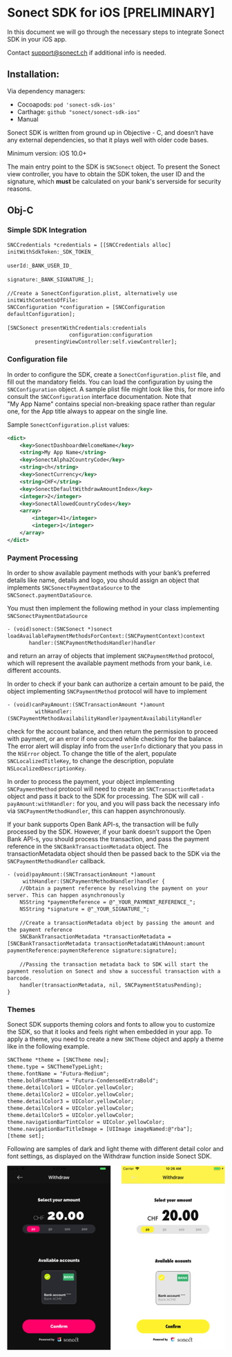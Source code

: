 # Sonect SDK for iOS [PRELIMINARY]

In this document we will go through the necessary steps to integrate
Sonect SDK in your iOS app. 

Contact support@sonect.ch if additional info is needed.

## Installation: 

Via dependency managers:
- Cocoapods: `pod 'sonect-sdk-ios'`
- Carthage: `github "sonect/sonect-sdk-ios"`
- Manual

Sonect SDK is written from ground up in Objective - C, and doesn’t have any external dependencies, so that it plays well with older code bases. 

Minimum version: iOS 10.0+ 

The main entry point to the SDK is `SNCSonect` object. To present the Sonect view controller, you have to obtain the SDK token, the user ID and the signature, which **must** be calculated on your bank's serverside for security reasons.  

## Obj-C

### Simple SDK Integration 
```objc
SNCCredentials *credentials = [[SNCCredentials alloc] initWithSdkToken:_SDK_TOKEN_
                                                                userId:_BANK_USER_ID_
                                                             signature:_BANK_SIGNATURE_];

//Create a SonectConfiguration.plist, alternatively use initWithContentsOfFile:
SNCConfiguration *configuration = [SNCConfiguration defaultConfiguration];

[SNCSonect presentWithCredentials:credentials
                    configuration:configuration
         presentingViewController:self.viewController];
```

### Configuration file

In order to configure the SDK, create a `SonectConfiguration.plist` file, and fill out the mandatory fields. You can load the configuration by using the `SNCConfiguration` object. A sample plist file might look like this, for more info consult the `SNCConfiguration` interface documentation. 
Note that "My App Name" contains special non-breaking space rather than regular one, for the App title always to appear on the single line.

Sample `SonectConfiguration.plist` values: 
```xml
<dict>
	<key>SonectDashboardWelcomeName</key>
	<string>My App Name</string>
	<key>SonectAlpha2CountryCode</key>
	<string>ch</string>
	<key>SonectCurrency</key>
	<string>CHF</string>
	<key>SonectDefaultWithdrawAmountIndex</key>
	<integer>2</integer>
	<key>SonectAllowedCountryCodes</key>
	<array>
		<integer>41</integer>
		<integer>1</integer>
	</array>
</dict>
```

### Payment Processing

In order to show available payment methods with your bank’s preferred details like name, details and logo, you should assign an object that implements `SNCSonectPaymentDataSource` to the `SNCSonect.paymentDataSource`. 

You must then implement the following method in your class implementing `SNCSonectPaymentDataSource`
```objc
- (void)sonect:(SNCSonect *)sonect loadAvailablePaymentMethodsForContext:(SNCPaymentContext)context 
       handler:(SNCPaymentMethodsHandler)handler
```

and return an array of objects that implement `SNCPaymentMethod` protocol, which will represent the available payment methods from your bank, i.e. different accounts. 

In order to check if your bank can authorize a certain amount to be paid, the object implementing `SNCPaymentMethod` protocol will have to implement 

```objc
- (void)canPayAmount:(SNCTransactionAmount *)amount 
         withHandler:(SNCPaymentMethodAvailabilityHandler)paymentAvailabilityHandler
``` 

check for the account balance, and then return the permission to proceed with payment, or an error if one occured while checking for the balance. The error alert will display info from the `userInfo` dictionary that you pass in the `NSError` object. To change the title of the alert, populate `SNCLocalizedTitleKey`, to change the description, populate `NSLocalizedDescriptionKey`. 

In order to process the payment, your object implementing `SNCPaymentMethod` protocol will need to create an `SNCTransactionMetadata` object and pass it back to the SDK for processing. The SDK will call `-payAmount:withHandler:` for you, and you will pass back the necessary info via `SNCPaymentMethodHandler`, this can happen asynchronously. 

If your bank supports Open Bank API-s, the transaction will be fully processed by the SDK. However, if your bank doesn’t support the Open Bank API-s, you should process the transaction, and pass the payment reference in the `SNCBankTransactionMetadata` object. The transactionMetadata object should then be passed back to the SDK via the `SNCPaymentMethodHandler` callback.

```objc
- (void)payAmount:(SNCTransactionAmount *)amount 
     withHandler:(SNCPaymentMethodHandler)handler {
    //Obtain a payment reference by resolving the payment on your server. This can happen asynchronously
    NSString *paymentReference = @"_YOUR_PAYMENT_REFERENCE_";
    NSString *signature = @"_YOUR_SIGNATURE_";

    //Create a transactionMetadata object by passing the amount and the payment reference
    SNCBankTransactionMetadata *transactionMetadata = [SNCBankTransactionMetadata transactionMetadataWithAmount:amount paymentReference:paymentReference signature:signature];

    //Passing the transaction metadata back to SDK will start the payment resolution on Sonect and show a successful transaction with a barcode. 
    handler(transactionMetadata, nil, SNCPaymentStatusPending); 
}
```

### Themes

Sonect SDK supports theming colors and fonts to allow you to customize the SDK, so that it looks and feels right when embedded in your app. To apply a theme, you need to create a new `SNCTheme` object and apply a theme like in the following example. 

```objc
SNCTheme *theme = [SNCTheme new];
theme.type = SNCThemeTypeLight;
theme.fontName = "Futura-Medium";
theme.boldFontName = "Futura-CondensedExtraBold";
theme.detailColor1 = UIColor.yellowColor;
theme.detailColor2 = UIColor.yellowColor;
theme.detailColor3 = UIColor.yellowColor;
theme.detailColor4 = UIColor.yellowColor;
theme.detailColor5 = UIColor.yellowColor;
theme.navigationBarTintColor = UIColor.yellowColor;
theme.navigationBarTitleImage = [UIImage imageNamed:@"rba"];
[theme set];
```

Following are samples of dark and light theme with different detail color and font settings, as displayed on the Withdraw function inside Sonect SDK. 

![theme_samples.png](/theme_samples.png)
